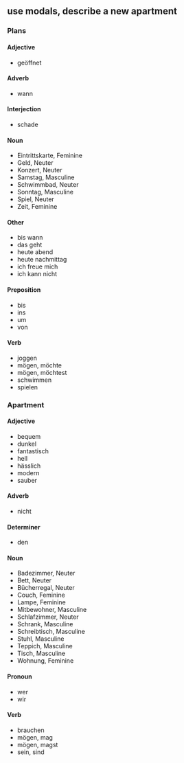 ## use modals, describe a new apartment
### Plans
#### Adjective
- geöffnet
#### Adverb
- wann
#### Interjection
- schade
#### Noun
- Eintrittskarte, Feminine
- Geld, Neuter
- Konzert, Neuter
- Samstag, Masculine
- Schwimmbad, Neuter
- Sonntag, Masculine
- Spiel, Neuter
- Zeit, Feminine
#### Other
- bis wann
- das geht
- heute abend
- heute nachmittag
- ich freue mich
- ich kann nicht
#### Preposition
- bis
- ins
- um
- von
#### Verb
- joggen
- mögen, möchte
- mögen, möchtest
- schwimmen
- spielen
### Apartment
#### Adjective
- bequem
- dunkel
- fantastisch
- hell
- hässlich
- modern
- sauber
#### Adverb
- nicht
#### Determiner
- den
#### Noun
- Badezimmer, Neuter
- Bett, Neuter
- Bücherregal, Neuter
- Couch, Feminine
- Lampe, Feminine
- Mitbewohner, Masculine
- Schlafzimmer, Neuter
- Schrank, Masculine
- Schreibtisch, Masculine
- Stuhl, Masculine
- Teppich, Masculine
- Tisch, Masculine
- Wohnung, Feminine
#### Pronoun
- wer
- wir
#### Verb
- brauchen
- mögen, mag
- mögen, magst
- sein, sind
